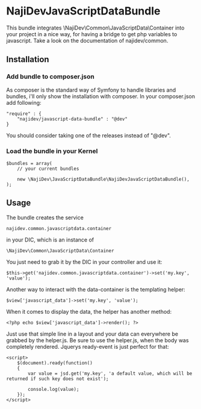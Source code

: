 # NajiDevJavaScriptDataBundle

This bundle integrates \NajiDev\Common\JavaScriptData\Container into your project in a nice way, for having a bridge to
get php variables to javascript. Take a look on the documentation of najidev/common.

## Installation

### Add bundle to composer.json

As composer is the standard way of Symfony to handle libraries and bundles, i'll only show the installation with
composer. In your composer.json add following:

	"require" : {
		"najidev/javascript-data-bundle" : "@dev"
	}

You should consider taking one of the releases instead of "@dev".

### Load the bundle in your Kernel

	$bundles = array(
		// your current bundles

		new \NajiDev\JavaScriptDataBundle\NajiDevJavaScriptDataBundle(),
	);

## Usage

The bundle creates the
service

	najidev.common.javascriptdata.container

in your DIC, which is an instance of

	\NajiDev\Common\JavaScriptData\Container

You just need to grab it by the DIC in your controller and use it:

	$this->get('najidev.common.javascriptdata.container')->set('my.key', 'value');

Another way to interact with the data-container is the templating
helper:

	$view['javascript_data']->set('my.key', 'value');

When it comes to display the data, the helper has another method:

	<?php echo $view['javascript_data']->render(); ?>

Just use that simple line in a layout and your data can everywhere be grabbed by the helper.js. Be sure to use the
helper.js, when the body was completely rendered. Jquerys ready-event is just perfect for that:

	<script>
		$(document).ready(function()
		{
			var value = jsd.get('my.key', 'a default value, which will be returned if such key does not exist');

			console.log(value);
		});
	</script>
